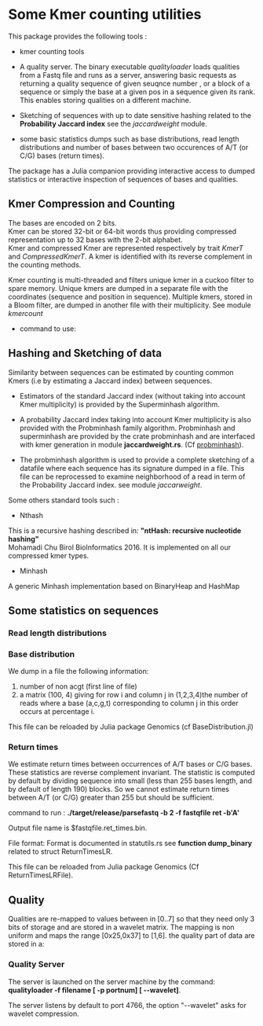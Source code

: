 # Some Kmer counting utilities

This package provides the following tools :

* kmer counting tools
  
* A quality server.
  The binary executable *qualityloader* loads qualities from a Fastq file and runs as a server, answering
  basic requests as returning a quality sequence of given seuqnce number , or a block of a sequence or simply the base at a given pos  in a sequence given its rank. This enables storing qualities on a different machine.

* Sketching of sequences with up to date sensitive hashing related to the **Probability Jaccard index** see the *jaccardweight* module.  
  
* some basic statistics dumps  such as base distributions, read length distributions and number of bases between two occurences of A/T (or C/G) bases (return times).

The package has a Julia companion providing interactive access to dumped statistics or interactive inspection of sequences
of bases and qualities.

## Kmer Compression and Counting

The bases are encoded on 2 bits.  
Kmer can be stored 32-bit or 64-bit words thus providing compressed representation up to 32 bases with the 2-bit alphabet.  
Kmer and compressed Kmer are represented respectively by trait *KmerT* and *CompressedKmerT*.
A kmer is identified with its reverse complement in the counting methods.  

Kmer counting is multi-threaded and filters unique kmer in a cuckoo filter to spare memory.
Unique kmers are dumped in a separate file with the coordinates (sequence and position in sequence).
Multiple kmers, stored in a Bloom filter, are dumped in another file with their multiplicity. See module *kmercount*

* command to use:

## Hashing and Sketching of data

Similarity between sequences can be estimated by counting common Kmers (i.e by estimating a Jaccard index) between sequences.

* Estimators of the standard Jaccard index (without taking into account Kmer multiplicity) is provided by the Superminhash algorithm.  

* A probability Jaccard index taking into account Kmer multiplicity is also provided with the Probminhash family algorithm.
Probminhash and superminhash are provided by the crate probminhash and are interfaced with kmer generation in module **jaccardweight.rs**.
(Cf [probminhash](https://github.com/jeanpierre-Both/probminhash)).

* The probminhash algorithm is used to provide a complete sketching of a datafile where each sequence has its signature
dumped in a file. This file can be reprocessed to examine neighborhood of a read in term of the Probability Jaccard index. see module *jaccarweight*.

Some others standard tools such :

* Nthash

This is a recursive hashing described in: **"ntHash: recursive nucleotide hashing"**  
     Mohamadi Chu Birol BioInformatics 2016.
It is implemented on all our compressed kmer types.

* Minhash

A generic Minhash implementation based on BinaryHeap and HashMap

## Some statistics on sequences

### Read length distributions
  
### Base distribution

We dump in a file the following information:

1. number of non acgt (first line of file)
2. a matrix (100, 4) giving for row i and column j in (1,2,3,4)the number of reads
where a base (a,c,g,t) corresponding to column j in this order occurs at percentage i.

This file can be reloaded by Julia package Genomics (cf BaseDistribution.jl)

### Return times

We estimate return times between occurrences of A/T bases or C/G bases. These statistics are reverse complement invariant.
The statistic is computed by default by dividing sequence into small (less than 255 bases length, and by default of length 190) blocks. So we cannot estimate return times between A/T (or C/G) greater than 255 but should be sufficient.

command to run : **./target/release/parsefastq -b 2 -f fastqfile ret -b'A'**

Output file name is $fastqfile.ret_times.bin.

File format: Format is documented in statutils.rs see **function dump_binary** related to struct ReturnTimesLR.

This file can be reloaded from Julia package Genomics (Cf ReturnTimesLRFile).

## Quality

Qualities are re-mapped to values between in [0..7] so that they need only 3 bits of storage and are
stored in a wavelet matrix.
The mapping is non uniform and maps the range  [0x25,0x37] to  [1,6]. the quality part of data are stored in a:

### Quality Server

The server is launched on the server machine by the command:  
 **qualityloader -f filename [ -p portnum] [ --wavelet]**.

The server listens by default to port 4766, the option "--wavelet" asks for wavelet compression.

